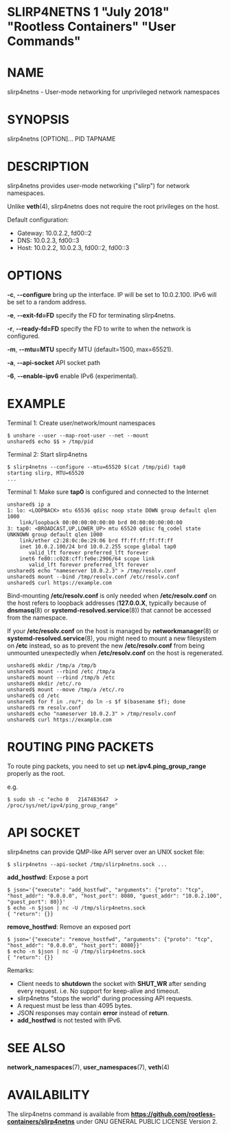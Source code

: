 SLIRP4NETNS 1 "July 2018" "Rootless Containers" "User Commands"
==================================================

# NAME

slirp4netns - User-mode networking for unprivileged network namespaces

# SYNOPSIS

slirp4netns [OPTION]... PID TAPNAME

# DESCRIPTION

slirp4netns provides user-mode networking ("slirp") for network namespaces.

Unlike **veth**(4), slirp4netns does not require the root privileges on the host.

Default configuration:

* Gateway: 10.0.2.2, fd00::2
* DNS: 10.0.2.3, fd00::3
* Host: 10.0.2.2, 10.0.2.3, fd00::2, fd00::3

# OPTIONS

**-c**, **--configure**
bring up the interface. IP will be set to 10.0.2.100. IPv6 will be set to a random address.

**-e**, **--exit-fd=FD**
specify the FD for terminating slirp4netns.

**-r**, **--ready-fd=FD**
specify the FD to write to when the network is configured.

**-m**, **--mtu=MTU**
specify MTU (default=1500, max=65521).

**-a**, **--api-socket**
API socket path

**-6**, **--enable-ipv6**
enable IPv6 (experimental).

# EXAMPLE

Terminal 1: Create user/network/mount namespaces
```console
$ unshare --user --map-root-user --net --mount
unshared$ echo $$ > /tmp/pid
```

Terminal 2: Start slirp4netns
```console
$ slirp4netns --configure --mtu=65520 $(cat /tmp/pid) tap0
starting slirp, MTU=65520
...
```

Terminal 1: Make sure **tap0** is configured and connected to the Internet
```console
unshared$ ip a
1: lo: <LOOPBACK> mtu 65536 qdisc noop state DOWN group default qlen 1000
    link/loopback 00:00:00:00:00:00 brd 00:00:00:00:00:00
3: tap0: <BROADCAST,UP,LOWER_UP> mtu 65520 qdisc fq_codel state UNKNOWN group default qlen 1000
    link/ether c2:28:0c:0e:29:06 brd ff:ff:ff:ff:ff:ff
    inet 10.0.2.100/24 brd 10.0.2.255 scope global tap0
       valid_lft forever preferred_lft forever
    inet6 fe80::c028:cff:fe0e:2906/64 scope link 
       valid_lft forever preferred_lft forever
unshared$ echo "nameserver 10.0.2.3" > /tmp/resolv.conf
unshared$ mount --bind /tmp/resolv.conf /etc/resolv.conf
unshared$ curl https://example.com
```

Bind-mounting **/etc/resolv.conf** is only needed when **/etc/resolv.conf** on
the host refers to loopback addresses (**127.0.0.X**, typically because of
**dnsmasq**(8) or **systemd-resolved.service**(8)) that cannot be accessed from
the namespace.

If your **/etc/resolv.conf** on the host is managed by **networkmanager**(8)
or **systemd-resolved.service**(8), you might need to mount a new filesystem on
**/etc** instead, so as to prevent the new **/etc/resolv.conf** from being
unmounted unexpectedly when **/etc/resolv.conf** on the host is regenerated.

```console
unshared$ mkdir /tmp/a /tmp/b
unshared$ mount --rbind /etc /tmp/a
unshared$ mount --rbind /tmp/b /etc
unshared$ mkdir /etc/.ro
unshared$ mount --move /tmp/a /etc/.ro
unshared$ cd /etc
unshared$ for f in .ro/*; do ln -s $f $(basename $f); done
unshared$ rm resolv.conf
unshared$ echo "nameserver 10.0.2.3" > /tmp/resolv.conf
unshared$ curl https://example.com
```

# ROUTING PING PACKETS

To route ping packets, you need to set up **net.ipv4.ping_group_range** properly
as the root.

e.g.
```console
$ sudo sh -c "echo 0   2147483647  > /proc/sys/net/ipv4/ping_group_range"
```

# API SOCKET

slirp4netns can provide QMP-like API server over an UNIX socket file:

```console
$ slirp4netns --api-socket /tmp/slirp4netns.sock ...
```

**add_hostfwd**: Expose a port

```console
$ json='{"execute": "add_hostfwd", "arguments": {"proto": "tcp", "host_addr": "0.0.0.0", "host_port": 8080, "guest_addr": "10.0.2.100", "guest_port": 80}}'
$ echo -n $json | nc -U /tmp/slirp4netns.sock
{ "return": {}}
```

**remove_hostfwd**: Remove an exposed port

```console
$ json='{"execute": "remove_hostfwd", "arguments": {"proto": "tcp", "host_addr": "0.0.0.0", "host_port": 8080}}'
$ echo -n $json | nc -U /tmp/slirp4netns.sock
{ "return": {}}
```

Remarks:

* Client needs to **shutdown** the socket with **SHUT_WR** after sending every request.
  i.e. No support for keep-alive and timeout.
* slirp4netns "stops the world" during processing API requests.
* A request must be less than 4095 bytes.
* JSON responses may contain **error** instead of **return**.
* **add_hostfwd** is not tested with IPv6.

# SEE ALSO

**network_namespaces**(7), **user_namespaces**(7), **veth**(4)

# AVAILABILITY

The slirp4netns command is available from **https://github.com/rootless-containers/slirp4netns** under GNU GENERAL PUBLIC LICENSE Version 2.
